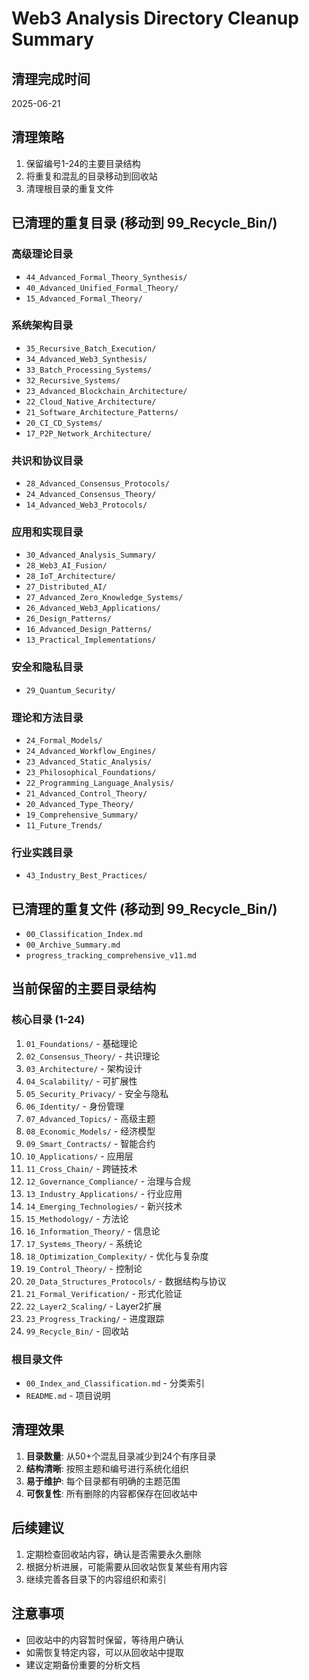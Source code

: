 # Web3 Analysis Directory Cleanup Summary

## 清理完成时间

2025-06-21

## 清理策略

1. 保留编号1-24的主要目录结构
2. 将重复和混乱的目录移动到回收站
3. 清理根目录的重复文件

## 已清理的重复目录 (移动到 99_Recycle_Bin/)

### 高级理论目录

- `44_Advanced_Formal_Theory_Synthesis/`
- `40_Advanced_Unified_Formal_Theory/`
- `15_Advanced_Formal_Theory/`

### 系统架构目录

- `35_Recursive_Batch_Execution/`
- `34_Advanced_Web3_Synthesis/`
- `33_Batch_Processing_Systems/`
- `32_Recursive_Systems/`
- `23_Advanced_Blockchain_Architecture/`
- `22_Cloud_Native_Architecture/`
- `21_Software_Architecture_Patterns/`
- `20_CI_CD_Systems/`
- `17_P2P_Network_Architecture/`

### 共识和协议目录

- `28_Advanced_Consensus_Protocols/`
- `24_Advanced_Consensus_Theory/`
- `14_Advanced_Web3_Protocols/`

### 应用和实现目录

- `30_Advanced_Analysis_Summary/`
- `28_Web3_AI_Fusion/`
- `28_IoT_Architecture/`
- `27_Distributed_AI/`
- `27_Advanced_Zero_Knowledge_Systems/`
- `26_Advanced_Web3_Applications/`
- `26_Design_Patterns/`
- `16_Advanced_Design_Patterns/`
- `13_Practical_Implementations/`

### 安全和隐私目录

- `29_Quantum_Security/`

### 理论和方法目录

- `24_Formal_Models/`
- `24_Advanced_Workflow_Engines/`
- `23_Advanced_Static_Analysis/`
- `23_Philosophical_Foundations/`
- `22_Programming_Language_Analysis/`
- `21_Advanced_Control_Theory/`
- `20_Advanced_Type_Theory/`
- `19_Comprehensive_Summary/`
- `11_Future_Trends/`

### 行业实践目录

- `43_Industry_Best_Practices/`

## 已清理的重复文件 (移动到 99_Recycle_Bin/)

- `00_Classification_Index.md`
- `00_Archive_Summary.md`
- `progress_tracking_comprehensive_v11.md`

## 当前保留的主要目录结构

### 核心目录 (1-24)

1. `01_Foundations/` - 基础理论
2. `02_Consensus_Theory/` - 共识理论
3. `03_Architecture/` - 架构设计
4. `04_Scalability/` - 可扩展性
5. `05_Security_Privacy/` - 安全与隐私
6. `06_Identity/` - 身份管理
7. `07_Advanced_Topics/` - 高级主题
8. `08_Economic_Models/` - 经济模型
9. `09_Smart_Contracts/` - 智能合约
10. `10_Applications/` - 应用层
11. `11_Cross_Chain/` - 跨链技术
12. `12_Governance_Compliance/` - 治理与合规
13. `13_Industry_Applications/` - 行业应用
14. `14_Emerging_Technologies/` - 新兴技术
15. `15_Methodology/` - 方法论
16. `16_Information_Theory/` - 信息论
17. `17_Systems_Theory/` - 系统论
18. `18_Optimization_Complexity/` - 优化与复杂度
19. `19_Control_Theory/` - 控制论
20. `20_Data_Structures_Protocols/` - 数据结构与协议
21. `21_Formal_Verification/` - 形式化验证
22. `22_Layer2_Scaling/` - Layer2扩展
23. `23_Progress_Tracking/` - 进度跟踪
24. `99_Recycle_Bin/` - 回收站

### 根目录文件

- `00_Index_and_Classification.md` - 分类索引
- `README.md` - 项目说明

## 清理效果

1. **目录数量**: 从50+个混乱目录减少到24个有序目录
2. **结构清晰**: 按照主题和编号进行系统化组织
3. **易于维护**: 每个目录都有明确的主题范围
4. **可恢复性**: 所有删除的内容都保存在回收站中

## 后续建议

1. 定期检查回收站内容，确认是否需要永久删除
2. 根据分析进展，可能需要从回收站恢复某些有用内容
3. 继续完善各目录下的内容组织和索引

## 注意事项

- 回收站中的内容暂时保留，等待用户确认
- 如需恢复特定内容，可以从回收站中提取
- 建议定期备份重要的分析文档
